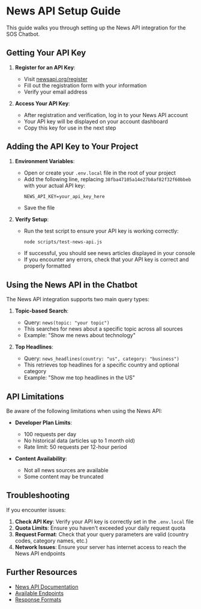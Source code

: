 # News API Setup Guide

This guide walks you through setting up the News API integration for the SOS Chatbot.

## Getting Your API Key

1. **Register for an API Key**:
   - Visit [newsapi.org/register](https://newsapi.org/register)
   - Fill out the registration form with your information
   - Verify your email address

2. **Access Your API Key**:
   - After registration and verification, log in to your News API account
   - Your API key will be displayed on your account dashboard
   - Copy this key for use in the next step

## Adding the API Key to Your Project

1. **Environment Variables**:
   - Open or create your `.env.local` file in the root of your project
   - Add the following line, replacing `38fba47105a14e27b8af82f32f60bbeb` with your actual API key:
     ```
     NEWS_API_KEY=your_api_key_here
     ```
   - Save the file

2. **Verify Setup**:
   - Run the test script to ensure your API key is working correctly:
     ```bash
     node scripts/test-news-api.js
     ```
   - If successful, you should see news articles displayed in your console
   - If you encounter any errors, check that your API key is correct and properly formatted

## Using the News API in the Chatbot

The News API integration supports two main query types:

1. **Topic-based Search**:
   - Query: `news(topic: "your topic")`
   - This searches for news about a specific topic across all sources
   - Example: "Show me news about technology"

2. **Top Headlines**:
   - Query: `news_headlines(country: "us", category: "business")`
   - This retrieves top headlines for a specific country and optional category
   - Example: "Show me top headlines in the US"

## API Limitations

Be aware of the following limitations when using the News API:

- **Developer Plan Limits**:
  - 100 requests per day
  - No historical data (articles up to 1 month old)
  - Rate limit: 50 requests per 12-hour period

- **Content Availability**:
  - Not all news sources are available
  - Some content may be truncated

## Troubleshooting

If you encounter issues:

1. **Check API Key**: Verify your API key is correctly set in the `.env.local` file
2. **Quota Limits**: Ensure you haven't exceeded your daily request quota
3. **Request Format**: Check that your query parameters are valid (country codes, category names, etc.)
4. **Network Issues**: Ensure your server has internet access to reach the News API endpoints

## Further Resources

- [News API Documentation](https://newsapi.org/docs)
- [Available Endpoints](https://newsapi.org/docs/endpoints)
- [Response Formats](https://newsapi.org/docs/endpoints/everything) 